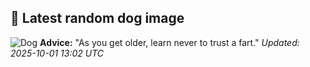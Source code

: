 ## 🐶 Latest random dog image
![Dog](https://images.dog.ceo/breeds/poodle-toy/n02113624_7504.jpg)
**Advice:** "As you get older, learn never to trust a fart."
*Updated: 2025-10-01 13:02 UTC*
